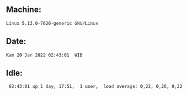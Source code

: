 ## Machine:
```
Linux 5.13.0-7620-generic GNU/Linux
```
## Date:
```
Kam 20 Jan 2022 02:43:01  WIB
```
## Idle:
```
 02:43:01 up 1 day, 17:51,  1 user,  load average: 0,22, 0,20, 0,22
```
